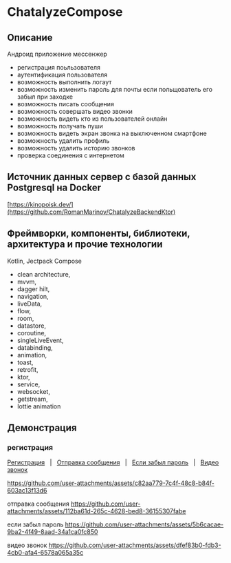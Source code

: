 # ChatalyzeCompose

 >></a>
## Описание 
Андроид приложение мессенжер
- регистрация поьльзователя
- аутентификация пользователя
- возможность выполнить логаут
- возможность изменить пароль для почты если польщователь его забыл при заходке
- возможность писать сообщения
- возможность совершать видео звонки
- возможность видеть кто из пользователей онлайн
- возможность получать пуши
- возможность видеть экран звонка на выключенном смартфоне
- возможность удалить профиль
- возможность удалить историю звонков
- проверка соединения с интернетом

## Источник данных сервер с базой данных Postgresql на Docker
[https://kinopoisk.dev/](https://github.com/RomanMarinov/ChatalyzeBackendKtor)

## Фреймворки, компоненты, библиотеки, архитектура и прочие технологии 
Kotlin, Jectpack Compose

- clean architecture, <br/>
- mvvm, <br/>
- dagger hilt, <br/>
- navigation, <br/>
- liveData, <br/>
- flow, <br/>
- room, <br/>
- datastore, <br/>
- coroutine, <br/>
- singleLiveEvent, <br/>
- databinding, <br/>
- animation, <br/>
- toast, <br/>
- retrofit, <br/>
- ktor, <br/>
- service, <br/>
- websocket, <br/>
- getstream, <br/>
- lottie animation <br/>

## Демонстрация  

### регистрация

<div>
  <a href="https://github.com/user-attachments/assets/c82aa779-7c4f-48c8-b84f-603ac13f13d6">Регистрация</a> &nbsp; | &nbsp; 
  <a href="https://github.com/user-attachments/assets/112ba61d-265c-4628-bed8-36155307fabe">Отправка сообщения</a> &nbsp; | &nbsp;
  <a href="https://github.com/user-attachments/assets/5b6cacae-9ba2-4f49-8aad-34a1ca0fc850">Если забыл пароль</a> &nbsp; | &nbsp;
  <a href="https://github.com/user-attachments/assets/dfef83b0-fdb3-4cb0-afa4-6578a065a35c">Видео звонок</a>
</div>




https://github.com/user-attachments/assets/c82aa779-7c4f-48c8-b84f-603ac13f13d6


отправка сообщения
https://github.com/user-attachments/assets/112ba61d-265c-4628-bed8-36155307fabe

если забыл пароль
https://github.com/user-attachments/assets/5b6cacae-9ba2-4f49-8aad-34a1ca0fc850

видео звонок
https://github.com/user-attachments/assets/dfef83b0-fdb3-4cb0-afa4-6578a065a35c







